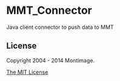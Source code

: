 MMT_Connector
=============

Java client connector to push data to MMT

## License
Copyright 2004 - 2014 Montimage.

[The MIT License](http://opensource.org/licenses/MIT)
